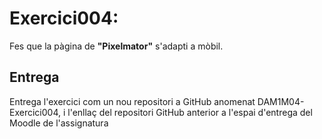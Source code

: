 # Exercici004: 

Fes que la pàgina de **"Pixelmator"** s'adapti a mòbil.

## Entrega

Entrega l'exercici com un nou repositori a GitHub anomenat DAM1M04-Exercici004, i l'enllaç del repositori GitHub anterior a l'espai d'entrega del Moodle de l'assignatura
